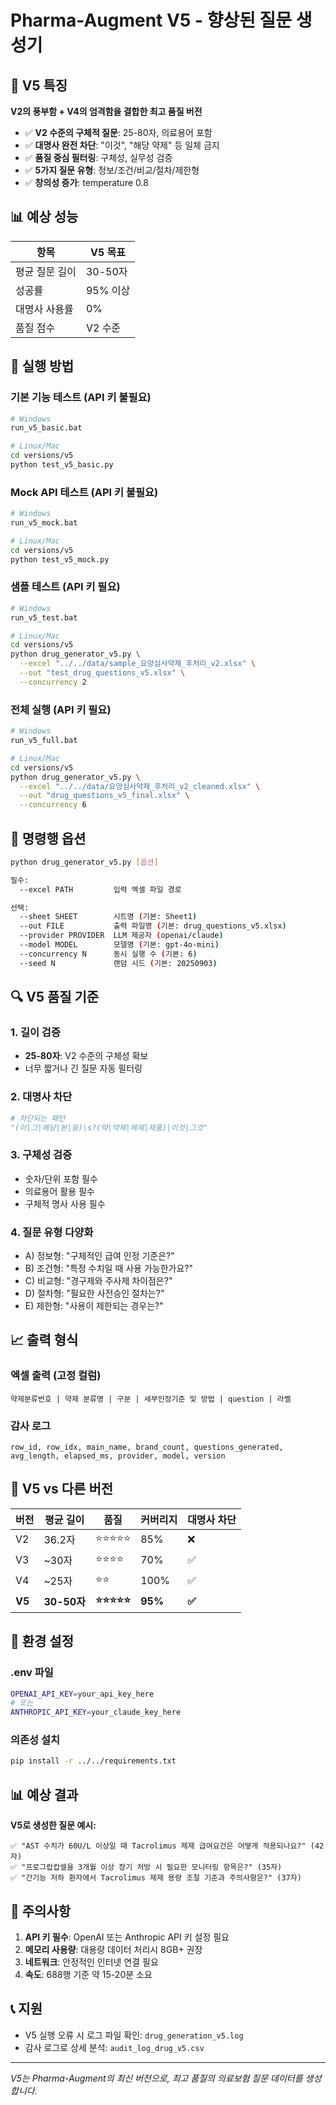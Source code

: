 # Pharma-Augment V5 - 향상된 질문 생성기

## 🎯 V5 특징

**V2의 풍부함 + V4의 엄격함을 결합한 최고 품질 버전**

- ✅ **V2 수준의 구체적 질문**: 25-80자, 의료용어 포함
- ✅ **대명사 완전 차단**: "이것", "해당 약제" 등 일체 금지
- ✅ **품질 중심 필터링**: 구체성, 실무성 검증
- ✅ **5가지 질문 유형**: 정보/조건/비교/절차/제한형
- ✅ **창의성 증가**: temperature 0.8

## 📊 예상 성능

| 항목 | V5 목표 |
|------|---------|
| 평균 질문 길이 | 30-50자 |
| 성공률 | 95% 이상 |
| 대명사 사용률 | 0% |
| 품질 점수 | V2 수준 |

## 🚀 실행 방법

### 기본 기능 테스트 (API 키 불필요)
```bash
# Windows
run_v5_basic.bat

# Linux/Mac
cd versions/v5
python test_v5_basic.py
```

### Mock API 테스트 (API 키 불필요)
```bash
# Windows  
run_v5_mock.bat

# Linux/Mac
cd versions/v5
python test_v5_mock.py
```

### 샘플 테스트 (API 키 필요)
```bash
# Windows
run_v5_test.bat

# Linux/Mac
cd versions/v5
python drug_generator_v5.py \
  --excel "../../data/sample_요양심사약제_후처리_v2.xlsx" \
  --out "test_drug_questions_v5.xlsx" \
  --concurrency 2
```

### 전체 실행 (API 키 필요)
```bash
# Windows
run_v5_full.bat

# Linux/Mac  
cd versions/v5
python drug_generator_v5.py \
  --excel "../../data/요양심사약제_후처리_v2_cleaned.xlsx" \
  --out "drug_questions_v5_final.xlsx" \
  --concurrency 6
```

## 📝 명령행 옵션

```bash
python drug_generator_v5.py [옵션]

필수:
  --excel PATH         입력 엑셀 파일 경로

선택:
  --sheet SHEET        시트명 (기본: Sheet1)
  --out FILE           출력 파일명 (기본: drug_questions_v5.xlsx)
  --provider PROVIDER  LLM 제공자 (openai/claude)
  --model MODEL        모델명 (기본: gpt-4o-mini)
  --concurrency N      동시 실행 수 (기본: 6)
  --seed N             랜덤 시드 (기본: 20250903)
```

## 🔍 V5 품질 기준

### 1. 길이 검증
- **25-80자**: V2 수준의 구체성 확보
- 너무 짧거나 긴 질문 자동 필터링

### 2. 대명사 차단
```python
# 차단되는 패턴
"(이|그|해당|본|동)\s?(약|약제|제제|제품)|이것|그것"
```

### 3. 구체성 검증
- 숫자/단위 포함 필수
- 의료용어 활용 필수  
- 구체적 명사 사용 필수

### 4. 질문 유형 다양화
- A) 정보형: "구체적인 급여 인정 기준은?"
- B) 조건형: "특정 수치일 때 사용 가능한가요?"
- C) 비교형: "경구제와 주사제 차이점은?"
- D) 절차형: "필요한 사전승인 절차는?"
- E) 제한형: "사용이 제한되는 경우는?"

## 📈 출력 형식

### 엑셀 출력 (고정 컬럼)
```
약제분류번호 | 약제 분류명 | 구분 | 세부인정기준 및 방법 | question | 라벨
```

### 감사 로그
```csv
row_id, row_idx, main_name, brand_count, questions_generated, avg_length, elapsed_ms, provider, model, version
```

## 🎯 V5 vs 다른 버전

| 버전 | 평균 길이 | 품질 | 커버리지 | 대명사 차단 |
|------|-----------|------|----------|-------------|
| V2 | 36.2자 | ⭐⭐⭐⭐⭐ | 85% | ❌ |
| V3 | ~30자 | ⭐⭐⭐⭐ | 70% | ✅ |
| V4 | ~25자 | ⭐⭐ | 100% | ✅ |
| **V5** | **30-50자** | **⭐⭐⭐⭐⭐** | **95%** | **✅** |

## 🔧 환경 설정

### .env 파일
```bash
OPENAI_API_KEY=your_api_key_here
# 또는
ANTHROPIC_API_KEY=your_claude_key_here
```

### 의존성 설치
```bash
pip install -r ../../requirements.txt
```

## 📊 예상 결과

**V5로 생성한 질문 예시:**
```
✅ "AST 수치가 60U/L 이상일 때 Tacrolimus 제제 급여요건은 어떻게 적용되나요?" (42자)
✅ "프로그랍캅셀을 3개월 이상 장기 처방 시 필요한 모니터링 항목은?" (35자)
✅ "간기능 저하 환자에서 Tacrolimus 제제 용량 조절 기준과 주의사항은?" (37자)
```

## 🚨 주의사항

1. **API 키 필수**: OpenAI 또는 Anthropic API 키 설정 필요
2. **메모리 사용량**: 대용량 데이터 처리시 8GB+ 권장
3. **네트워크**: 안정적인 인터넷 연결 필요
4. **속도**: 688행 기준 약 15-20분 소요

## 📞 지원

- V5 실행 오류 시 로그 파일 확인: `drug_generation_v5.log`
- 감사 로그로 상세 분석: `audit_log_drug_v5.csv`

---

*V5는 Pharma-Augment의 최신 버전으로, 최고 품질의 의료보험 질문 데이터를 생성합니다.*